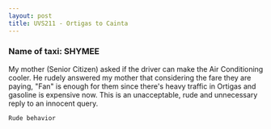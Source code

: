 ```yaml
---
layout: post
title: UVS211 - Ortigas to Cainta
---
```


### Name of taxi: SHYMEE

My mother (Senior Citizen) asked if the driver can make the Air Conditioning cooler. He rudely answered my mother that considering the fare they are paying, "Fan" is enough for them since there's heavy traffic in Ortigas and gasoline is expensive now. This is an unacceptable, rude and unnecessary reply to an innocent query.

```Rude behavior```

